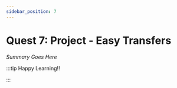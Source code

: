 ```yaml
---
sidebar_position: 7
---
```


# Quest 7: Project - Easy Transfers

_Summary Goes Here_

:::tip Happy Learning!!

<QuestButton text="Go To Quest" />

:::


